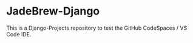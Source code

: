 # JadeBrew-Django
This is a Django-Projects repository to test the GitHub CodeSpaces / VS Code IDE. 
